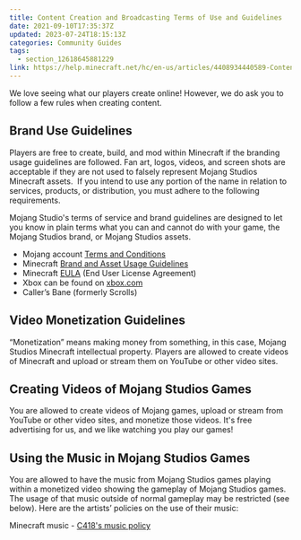 ```yaml
---
title: Content Creation and Broadcasting Terms of Use and Guidelines
date: 2021-09-10T17:35:37Z
updated: 2023-07-24T18:15:13Z
categories: Community Guides
tags:
  - section_12618645881229
link: https://help.minecraft.net/hc/en-us/articles/4408934440589-Content-Creation-and-Broadcasting-Terms-of-Use-and-Guidelines
---
```


We love seeing what our players create online! However, we do ask you to follow a few rules when creating content.

## Brand Use Guidelines

Players are free to create, build, and mod within Minecraft if the branding usage guidelines are followed. Fan art, logos, videos, and screen shots are acceptable if they are not used to falsely represent Mojang Studios Minecraft assets.  If you intend to use any portion of the name in relation to services, products, or distribution, you must adhere to the following requirements. 

Mojang Studio's terms of service and brand guidelines are designed to let you know in plain terms what you can and cannot do with your game, the Mojang Studios brand, or Mojang Studios assets.

- Mojang account [Terms and Conditions](https://account.mojang.com/terms#website)
- Minecraft [Brand and Asset Usage Guidelines](https://account.mojang.com/documents/brand_guidelines)
- Minecraft [EULA](https://account.mojang.com/documents/minecraft_eula) (End User License Agreement)
- Xbox can be found on [xbox.com](https://xbox.com/)
- Caller’s Bane (formerly Scrolls) 

## Video Monetization Guidelines

“Monetization” means making money from something, in this case, Mojang Studios Minecraft intellectual property. Players are allowed to create videos of Minecraft and upload or stream them on YouTube or other video sites.

## Creating Videos of Mojang Studios Games

You are allowed to create videos of Mojang games, upload or stream from YouTube or other video sites, and monetize those videos. It's free advertising for us, and we like watching you play our games!

## Using the Music in Mojang Studios Games

You are allowed to have the music from Mojang Studios games playing within a monetized video showing the gameplay of Mojang Studios games. The usage of that music outside of normal gameplay may be restricted (see below). Here are the artists’ policies on the use of their music:

Minecraft music - [C418's music policy](https://c418.org/2017/01/26/what-am-i-allowed-to-do-with-daniels-music/)
